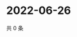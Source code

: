 # 2022-06-26

共 0 条

<!-- BEGIN WEIBO -->
<!-- 最后更新时间 Sun Jun 26 2022 18:16:38 GMT+0800 (China Standard Time) -->

<!-- END WEIBO -->
